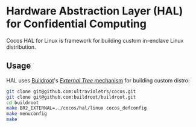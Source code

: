 # Hardware Abstraction Layer (HAL) for Confidential Computing
Cocos HAL for Linux is framework for building custom in-enclave Linux distribution. 

## Usage
HAL uses [Buildroot](https://buildroot.org/)'s [_External Tree_ mechanism](https://buildroot.org/downloads/manual/manual.html#outside-br-custom) for building custom distro:

```bash
git clone git@github.com:ultravioletrs/cocos.git
git clone git@github.com:buildroot/buildroot.git
cd buildroot
make BR2_EXTERNAL=../cocos/hal/linux cocos_defconfig
make menuconfig
make
```
